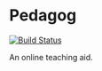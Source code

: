 # Pedagog
[![Build Status](https://travis-ci.org/pedagorg/Pedagog.svg?branch=master)](https://travis-ci.org/pedagorg/Pedagog)

An online teaching aid.
